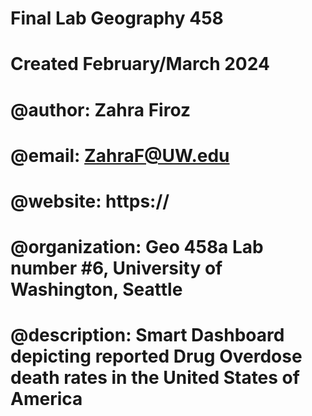 # Final Lab Geography 458
# Created February/March 2024
# @author:          Zahra Firoz
# @email:           ZahraF@UW.edu
# @website:         https://
# @organization:    Geo 458a Lab number #6, University of Washington, Seattle
# @description:     Smart Dashboard depicting reported Drug Overdose death rates in the United States of America
